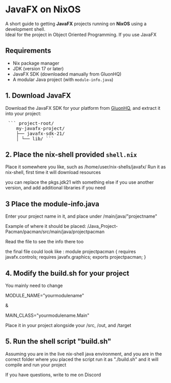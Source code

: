 # JavaFX on NixOS

A short guide to getting **JavaFX** projects running on **NixOS** using a development shell.  
Ideal for the project in Object Oriented Programming. If you use JavaFX

## Requirements

- Nix package manager
- JDK (version 17 or later)
- JavaFX SDK (downloaded manually from GluonHQ)
- A modular Java project (with `module-info.java`)

## 1. Download JavaFX

Download the JavaFX SDK for your platform from [GluonHQ](https://gluonhq.com/products/javafx/), and extract it into your project:

<pre> ``` project-root/ 
    my-javafx-project/
    ├── javafx-sdk-21/
    │ └── lib/ ``` </pre>

## 2. Place the nix-shell provided `shell.nix`

Place it somewhere you like, such as /home/user/nix-shells/javafx/
Run it as nix-shell, first time it will download resources

you can replace the pkgs.jdk21 with something else if you use another version, and add additional libraries if you need

## 3 Place the module-info.java

Enter your project name in it, and place under /main/java/"projectname"

Example of where it should be placed:
/Java_Project-Pacman/pacman/src/main/java/projectpacman

Read the file to see the info there too

the final file could look like :
module projectpacman {
    requires javafx.controls;
    requires javafx.graphics;
    exports projectpacman;
}


## 4. Modify the build.sh for your project

You mainly need to change 

MODULE_NAME="yourmodulename"

&

MAIN_CLASS="yourmodulename.Main"

Place it in your project alongside your /src, /out, and /target

## 5. Run the shell script "build.sh"

Assuming you are in the live nix-shell java environment, and you are in the correct folder where you placed the script
run it as "./build.sh" and it will compile and run your project

If you have questions, write to me on Discord


